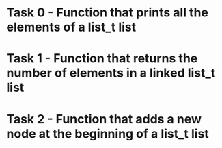 # Task 0 - Function that prints all the elements of a list_t list
# Task 1 - Function that returns the number of elements in a linked list_t list
# Task 2 - Function that adds a new node at the beginning of a list_t list
